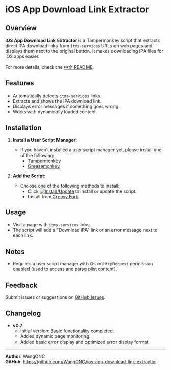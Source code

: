 # iOS App Download Link Extractor

## Overview
**iOS App Download Link Extractor** is a Tampermonkey script that extracts direct IPA download links from `itms-services` URLs on web pages and displays them next to the original button. It makes downloading IPA files for iOS apps easier.

For more details, check the [中文 README](https://github.com/WangONC/ios-app-download-link-extractor/blob/main/README-zh.md).

## Features
- Automatically detects `itms-services` links.
- Extracts and shows the IPA download link.
- Displays error messages if something goes wrong.
- Works with dynamically loaded content.

## Installation
1. **Install a User Script Manager**:
   - If you haven’t installed a user script manager yet, please install one of the following:
     - [Tampermonkey](https://www.tampermonkey.net/)
     - [Greasemonkey](https://addons.mozilla.org/en-US/firefox/addon/greasemonkey/)

2. **Add the Script**:
   - Choose one of the following methods to install:
     - Click [![Install/Update](https://img.shields.io/badge/Install%2FUpdate-blue?style=flat)](https://raw.githubusercontent.com/WangONC/ios-app-download-link-extractor/main/ipa.user.js) to install or update the script.
     - Install from [Greasy Fork](https://greasyfork.org/zh-CN/scripts/528616-ios-app-download-link-extractor).

## Usage
- Visit a page with `itms-services` links.
- The script will add a "Download IPA" link or an error message next to each link.

## Notes
- Requires a user script manager with `GM.xmlHttpRequest` permission enabled (used to access and parse plist content).

## Feedback
Submit issues or suggestions on [GitHub Issues](https://github.com/WangONC/ios-app-download-link-extractor/issues).

## Changelog
- **v0.7**
  - Initial version: Basic functionality completed.
  - Added dynamic page monitoring.
  - Added basic error display and optimized error display format.

---

**Author**: WangONC  
**GitHub**: https://github.com/WangONC/ios-app-download-link-extractor
